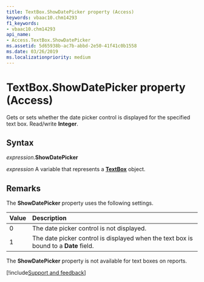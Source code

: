```yaml
---
title: TextBox.ShowDatePicker property (Access)
keywords: vbaac10.chm14293
f1_keywords:
- vbaac10.chm14293
api_name:
- Access.TextBox.ShowDatePicker
ms.assetid: 5d65938b-ac7b-abbd-2e50-41f41c0b1558
ms.date: 03/26/2019
ms.localizationpriority: medium
---
```



# TextBox.ShowDatePicker property (Access)

Gets or sets whether the date picker control is displayed for the specified text box. Read/write **Integer**.


## Syntax

_expression_.**ShowDatePicker**

_expression_ A variable that represents a **[TextBox](Access.TextBox.md)** object.


## Remarks

The **ShowDatePicker** property uses the following settings.

|Value|Description|
|:-----|:-----|
|0|The date picker control is not displayed.|
|1|The date picker control is displayed when the text box is bound to a **Date** field.|

The **ShowDatePicker** property is not available for text boxes on reports.



[!include[Support and feedback](~/includes/feedback-boilerplate.md)]
